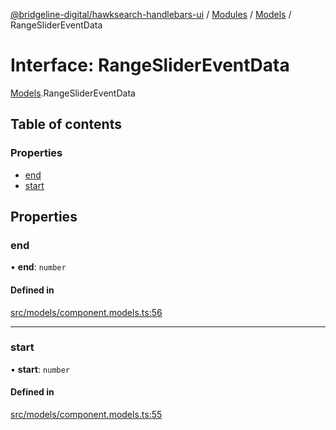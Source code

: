 [@bridgeline-digital/hawksearch-handlebars-ui](../README.md) / [Modules](../modules.md) / [Models](../modules/Models.md) / RangeSliderEventData

# Interface: RangeSliderEventData

[Models](../modules/Models.md).RangeSliderEventData

## Table of contents

### Properties

- [end](Models.RangeSliderEventData.md#end)
- [start](Models.RangeSliderEventData.md#start)

## Properties

### end

• **end**: `number`

#### Defined in

[src/models/component.models.ts:56](https://bitbucket.org/bridgelinedigital/frontend-handlebars-ui/src/db3ebfe/src/models/component.models.ts#lines-56)

___

### start

• **start**: `number`

#### Defined in

[src/models/component.models.ts:55](https://bitbucket.org/bridgelinedigital/frontend-handlebars-ui/src/db3ebfe/src/models/component.models.ts#lines-55)

